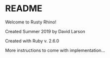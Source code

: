 # README

Welcome to Rusty Rhino!

Created Summer 2019 by David Larson

Created with Ruby v. 2.6.0

More instructions to come with implementation...
